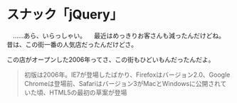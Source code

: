 # スナック「jQuery」

　……あら、いらっしゃい。
　最近はめっきりお客さんも減ったんだけどね。昔は、この街一番の人気店だったんだけどさ。

この店がオープンした2006年ってさ、この街もひどいもんだったんだよ。

>  初版は2006年。IE7が登場したばかり、Firefoxはバージョン2.0、Google Chromeは登場前、Safariはバージョン3がMacとWindowsに公開されていた頃、HTML5の最初の草案が登場
<!--stackedit_data:
eyJoaXN0b3J5IjpbLTc1NDM3MzgzNiwxMzE3ODMxODM3LC04ND
I3OTk4MDksMTEwMzIzNjQ3Miw0OTU2NzAzNTUsLTEwNDA1NjY1
NzddfQ==
-->